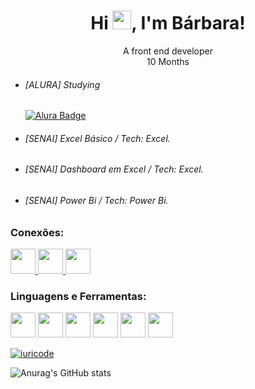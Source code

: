 <h1 align="center">Hi <img src="https://media.giphy.com/media/hvRJCLFzcasrR4ia7z/giphy.gif" width="30"/>, I'm Bárbara!</h1>

<div align="center">A front end developer</div>
<div align="center">10 Months</div>

- ###### [ALURA] Studying
  <a href="https://cursos.alura.com.br/user/SEU_USUARIO">
    <img src="https://img.shields.io/badge/Alura-Blue?style=for-the-badge" alt="Alura Badge"/>
  </a>


- ###### [SENAI] Excel Básico / Tech: Excel.
- ###### [SENAI] Dashboard em Excel / Tech: Excel.
- ###### [SENAI] Power Bi / Tech: Power Bi.

### Conexões:
<p>
  <a href="https://www.instagram.com/bafenixx_" target="_blank">
    <img src="https://upload.wikimedia.org/wikipedia/commons/a/a5/Instagram_icon.png" width="40" height="40"/>
  </a>
  <a href="https://www.linkedin.com/in/seu_usuario" target="_blank">
    <img src="https://cdn.jsdelivr.net/gh/devicons/devicon/icons/linkedin/linkedin-original.svg" width="40" height="40"/>
  </a>
  <a href="https://twitter.com/seu_usuario" target="_blank">
    <img src="https://cdn.jsdelivr.net/gh/devicons/devicon/icons/twitter/twitter-original.svg" width="40" height="40"/>
  </a>
</p>

### Linguagens e Ferramentas:

<p align="">
  <img src="https://cdn.jsdelivr.net/gh/devicons/devicon/icons/python/python-original.svg" width="40" height="40"/>
  <img src="https://cdn.jsdelivr.net/gh/devicons/devicon/icons/javascript/javascript-original.svg" width="40" height="40"/>
  <img src="https://cdn.jsdelivr.net/gh/devicons/devicon/icons/html5/html5-original.svg" width="40" height="40"/>
  <img src="https://cdn.jsdelivr.net/gh/devicons/devicon/icons/css3/css3-original.svg" width="40" height="40"/>
  <img src="https://cdn.jsdelivr.net/gh/devicons/devicon/icons/github/github-original.svg" width="40" height="40"/>
  <img src="https://cdn.jsdelivr.net/gh/devicons/devicon/icons/jupyter/jupyter-original.svg" width="40" height="40"/>
</p>

[![iuricode](https://github-readme-stats.vercel.app/api/top-langs/?username=Bafenixx&layout=compact)](https://github.com/anuraghazra/github-readme-stats)

![Anurag's GitHub stats](https://github-readme-stats.vercel.app/api?username=Bafenixx&show_icons=true&theme=transparent)
